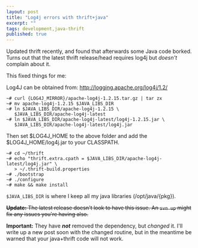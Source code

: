 ```yaml
---
layout: post
title: "Log4j errors with thrift+java"
excerpt: ""
tags: development,java-thrift
published: true
---
```


Updated thrift recently, and found that afterwards some Java code borked. Turns out that the latest thrift release/head requires log4j but _doesn't_ complain about it.

This fixed things for me:

Log4J can be obtained from: http://logging.apache.org/log4j/1.2/

    ~# curl {LOG4J_MIRROR}/apache-log4j-1.2.15.tar.gz | tar zx
    ~# mv apache-log4j-1.2.15 $JAVA_LIBS_DIR
    ~# ln $JAVA_LIBS_DIR/apache-log4j-1.2.15 \
       $JAVA_LIBS_DIR/apache-log4j-latest
    ~# ln $JAVA_LIBS_DIR/apache-log4j-latest/log4j-1.2.15.jar \
       $JAVA_LIBS_DIR/apache-log4j-latest/log4j.jar

Then set $LOG4J_HOME to the above folder and add the $LOG4J_HOME/log4j.jar to your CLASSPATH.

    ~# cd ~/thrift
    ~# echo "thrift.extra.cpath = $JAVA_LIBS_DIR/apache-log4j-latest/log4j.jar" \
       > ~/.thrift-build.properties
    ~# ./bootstrap
    ~# ./configure
    ~# make && make install

<code>$JAVA_LIBS_DIR</code> is where I keep all my java libraries (/opt/java/{pkg}).

<del><strong>Update:</strong>
The latest release doesn't look to have this issue. An <code>svn up</code> might fix any issues you're having also.</del>

**Important:**
They have ***not*** removed the dependency, but *changed* it. I'll write up a new post soon with the changed routine, but in the meantime be warned that your java+thrift code will not work.
